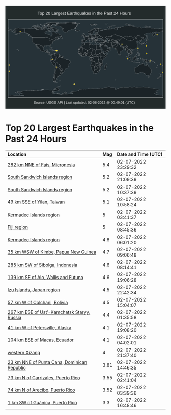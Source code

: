 ![Map](./map.png)

# Top 20 Largest Earthquakes in the Past 24 Hours

| Location | Mag | Date and Time (UTC) |
|:---|:---|:---|
| [282 km NNE of Fais, Micronesia](https://earthquake.usgs.gov/earthquakes/eventpage/us7000giyh) | 5.4 | 02-07-2022 23:29:32 |
| [South Sandwich Islands region](https://earthquake.usgs.gov/earthquakes/eventpage/us7000gixf) | 5.2 | 02-07-2022 21:09:39 |
| [South Sandwich Islands region](https://earthquake.usgs.gov/earthquakes/eventpage/us7000git5) | 5.2 | 02-07-2022 10:37:39 |
| [49 km SSE of Yilan, Taiwan](https://earthquake.usgs.gov/earthquakes/eventpage/us7000gita) | 5.1 | 02-07-2022 10:58:24 |
| [Kermadec Islands region](https://earthquake.usgs.gov/earthquakes/eventpage/us7000girh) | 5 | 02-07-2022 03:41:37 |
| [Fiji region](https://earthquake.usgs.gov/earthquakes/eventpage/us7000gisx) | 5 | 02-07-2022 08:45:36 |
| [Kermadec Islands region](https://earthquake.usgs.gov/earthquakes/eventpage/us7000gis6) | 4.8 | 02-07-2022 06:01:20 |
| [35 km WSW of Kimbe, Papua New Guinea](https://earthquake.usgs.gov/earthquakes/eventpage/us7000gisv) | 4.7 | 02-07-2022 09:06:48 |
| [285 km SW of Sibolga, Indonesia](https://earthquake.usgs.gov/earthquakes/eventpage/us7000gisq) | 4.6 | 02-07-2022 08:14:41 |
| [139 km SE of Alo, Wallis and Futuna](https://earthquake.usgs.gov/earthquakes/eventpage/us7000giws) | 4.6 | 02-07-2022 19:06:28 |
| [Izu Islands, Japan region](https://earthquake.usgs.gov/earthquakes/eventpage/us7000giyc) | 4.5 | 02-07-2022 22:42:34 |
| [57 km W of Colchani, Bolivia](https://earthquake.usgs.gov/earthquakes/eventpage/us7000giud) | 4.5 | 02-07-2022 15:04:07 |
| [267 km ESE of Ust’-Kamchatsk Staryy, Russia](https://earthquake.usgs.gov/earthquakes/eventpage/us7000giqz) | 4.4 | 02-07-2022 01:35:58 |
| [41 km W of Petersville, Alaska](https://earthquake.usgs.gov/earthquakes/eventpage/ak0221r5s6b4) | 4.1 | 02-07-2022 19:08:20 |
| [104 km ESE of Macas, Ecuador](https://earthquake.usgs.gov/earthquakes/eventpage/us7000girm) | 4.1 | 02-07-2022 04:02:01 |
| [western Xizang](https://earthquake.usgs.gov/earthquakes/eventpage/us7000gixs) | 4 | 02-07-2022 21:37:40 |
| [23 km NNE of Punta Cana, Dominican Republic](https://earthquake.usgs.gov/earthquakes/eventpage/pr2022038002) | 3.81 | 02-07-2022 14:46:35 |
| [73 km N of Carrizales, Puerto Rico](https://earthquake.usgs.gov/earthquakes/eventpage/pr2022038000) | 3.55 | 02-07-2022 02:41:04 |
| [74 km N of Arecibo, Puerto Rico](https://earthquake.usgs.gov/earthquakes/eventpage/pr2022038001) | 3.52 | 02-07-2022 03:39:36 |
| [1 km SW of Guánica, Puerto Rico](https://earthquake.usgs.gov/earthquakes/eventpage/pr71333433) | 3.3 | 02-07-2022 16:48:46 |
